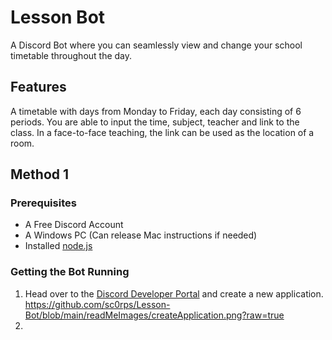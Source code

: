 # Lesson Bot
A Discord Bot where you can seamlessly view and change your school timetable throughout the day. 

## Features
A timetable with days from Monday to Friday, each day consisting of 6 periods.
You are able to input the time, subject, teacher and link to the class. In a face-to-face teaching, the link can be used as the location of a room.

## Method 1
### Prerequisites
* A Free Discord Account
* A Windows PC (Can release Mac instructions if needed)
* Installed [node.js](https://discordjs.guide/preparations/#installing-node-js)
### Getting the Bot Running
1. Head over to the [Discord Developer Portal](https://discord.com/developers/applications/) and create a new application.
https://github.com/sc0rps/Lesson-Bot/blob/main/readMeImages/createApplication.png?raw=true
2.

